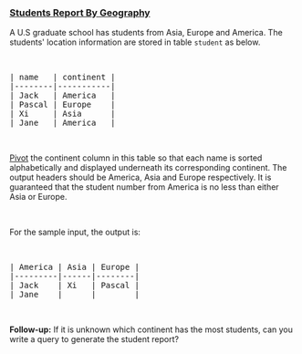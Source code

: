 ### [Students Report By Geography](https://leetcode.com/problems/students-report-by-geography)

A U.S graduate school has students from Asia, Europe and America. The students&#39; location information are stored in table <code>student</code> as below.
<p>&nbsp;</p>

<pre>
| name   | continent |
|--------|-----------|
| Jack   | America   |
| Pascal | Europe    |
| Xi     | Asia      |
| Jane   | America   |
</pre>

<p>&nbsp;</p>
<a href="https://en.wikipedia.org/wiki/Pivot_table"> Pivot</a> the continent column in this table so that each name is sorted alphabetically and displayed underneath its corresponding continent. The output headers should be America, Asia and Europe respectively. It is guaranteed that the student number from America is no less than either Asia or Europe.

<p>&nbsp;</p>
For the sample input, the output is:

<p>&nbsp;</p>

<pre>
| America | Asia | Europe |
|---------|------|--------|
| Jack    | Xi   | Pascal |
| Jane    |      |        |
</pre>

<p>&nbsp;</p>
<b>Follow-up:</b> If it is unknown which continent has the most students, can you write a query to generate the student report?

<p>&nbsp;</p>
